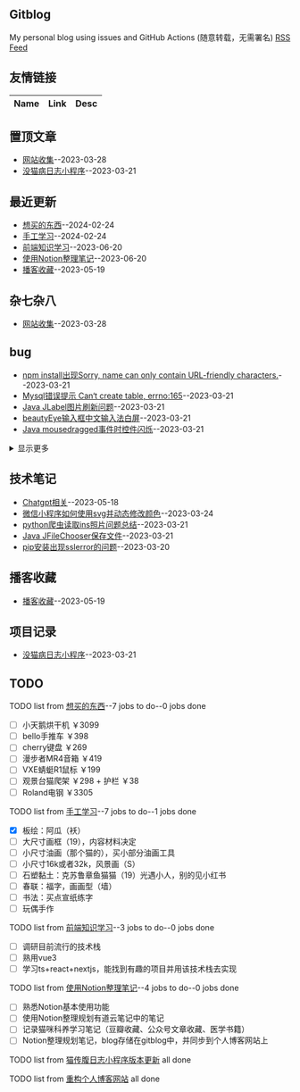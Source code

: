 ## Gitblog
My personal blog using issues and GitHub Actions (随意转载，无需署名)
[RSS Feed](https://raw.githubusercontent.com/Smileye-v/gitblog/master/feed.xml)
## 友情链接
| Name | Link | Desc | 
 | ---- | ---- | ---- |
## 置顶文章
- [网站收集](https://github.com/Smileye-v/gitblog/issues/17)--2023-03-28
- [没猫病日志小程序](https://github.com/Smileye-v/gitblog/issues/8)--2023-03-21
## 最近更新
- [想买的东西](https://github.com/Smileye-v/gitblog/issues/23)--2024-02-24
- [手工学习](https://github.com/Smileye-v/gitblog/issues/22)--2024-02-24
- [前端知识学习](https://github.com/Smileye-v/gitblog/issues/21)--2023-06-20
- [使用Notion整理笔记](https://github.com/Smileye-v/gitblog/issues/20)--2023-06-20
- [播客收藏](https://github.com/Smileye-v/gitblog/issues/19)--2023-05-19
## 杂七杂八
- [网站收集](https://github.com/Smileye-v/gitblog/issues/17)--2023-03-28
## bug
- [npm install出现Sorry, name can only contain URL-friendly characters.](https://github.com/Smileye-v/gitblog/issues/14)--2023-03-21
- [Mysql错误提示 Can‘t create table, errno:165](https://github.com/Smileye-v/gitblog/issues/13)--2023-03-21
- [Java JLabel图片刷新问题](https://github.com/Smileye-v/gitblog/issues/12)--2023-03-21
- [beautyEye输入框中文输入法白屏](https://github.com/Smileye-v/gitblog/issues/10)--2023-03-21
- [Java mousedragged事件时控件闪烁](https://github.com/Smileye-v/gitblog/issues/9)--2023-03-21
<details><summary>显示更多</summary>

- [actions生成md文件异常](https://github.com/Smileye-v/gitblog/issues/5)--2023-03-20
</details>

## 技术笔记
- [Chatgpt相关](https://github.com/Smileye-v/gitblog/issues/18)--2023-05-18
- [微信小程序如何使用svg并动态修改颜色](https://github.com/Smileye-v/gitblog/issues/16)--2023-03-24
- [python爬虫读取ins照片问题总结](https://github.com/Smileye-v/gitblog/issues/15)--2023-03-21
- [Java JFileChooser保存文件](https://github.com/Smileye-v/gitblog/issues/11)--2023-03-21
- [pip安装出现sslerror的问题](https://github.com/Smileye-v/gitblog/issues/1)--2023-03-20
## 播客收藏
- [播客收藏](https://github.com/Smileye-v/gitblog/issues/19)--2023-05-19
## 项目记录
- [没猫病日志小程序](https://github.com/Smileye-v/gitblog/issues/8)--2023-03-21
## TODO
TODO list from [想买的东西](https://github.com/Smileye-v/gitblog/issues/23)--7 jobs to do--0 jobs done
- [ ] 小天鹅烘干机 ￥3099
- [ ] bello手推车 ￥398
- [ ] cherry键盘 ￥269
- [ ] 漫步者MR4音箱 ￥419
- [ ] VXE蜻蜓R1鼠标 ￥199
- [ ] 观景台猫爬架 ￥298 + 护栏 ￥38
- [ ] Roland电钢 ￥3305

TODO list from [手工学习](https://github.com/Smileye-v/gitblog/issues/22)--7 jobs to do--1 jobs done
- [x] 板绘：阿瓜（袄）
- [ ] 大尺寸画框（19），内容材料决定
- [ ] 小尺寸油画（那个猫的），买小部分油画工具
- [ ] 小尺寸16k或者32k，风景画（S）
- [ ] 石塑黏土：克苏鲁章鱼猫猫（19）光遇小人，别的见小红书
- [ ] 春联：福字，画画型（墙）
- [ ] 书法：买点宣纸练字
- [ ] 玩偶手作

TODO list from [前端知识学习](https://github.com/Smileye-v/gitblog/issues/21)--3 jobs to do--0 jobs done
- [ ] 调研目前流行的技术栈
- [ ] 熟用vue3
- [ ] 学习ts+react+nextjs，能找到有趣的项目并用该技术栈去实现

TODO list from [使用Notion整理笔记](https://github.com/Smileye-v/gitblog/issues/20)--4 jobs to do--0 jobs done
- [ ] 熟悉Notion基本使用功能
- [ ] 使用Notion整理规划有道云笔记中的笔记
- [ ] 记录猫咪科养学习笔记（豆瓣收藏、公众号文章收藏、医学书籍）
- [ ] Notion整理规划笔记，blog存储在gitblog中，并同步到个人博客网站上

TODO list from [猫传腹日志小程序版本更新](https://github.com/Smileye-v/gitblog/issues/7) all done

TODO list from [重构个人博客网站](https://github.com/Smileye-v/gitblog/issues/6) all done

